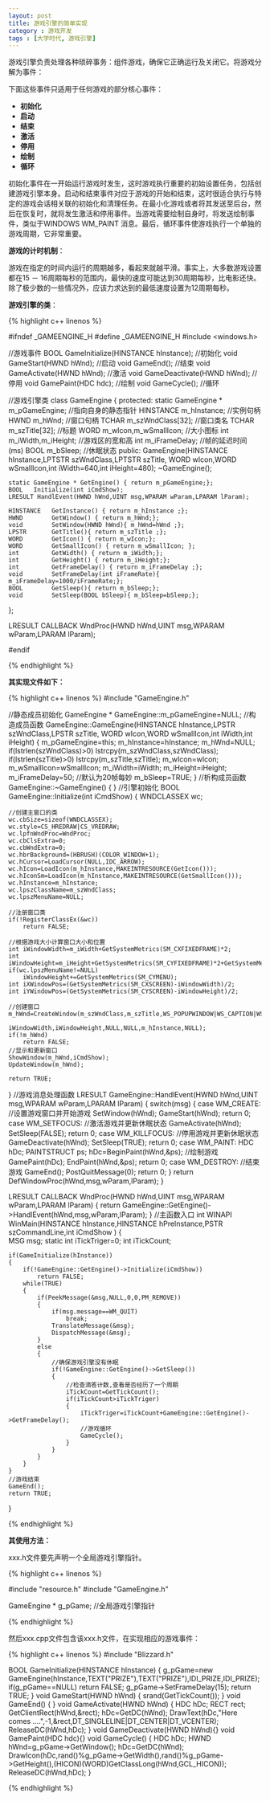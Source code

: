 ```yaml
---
layout: post
title: 游戏引擎的简单实现
category : 游戏开发
tags : [大学时代, 游戏引擎]
---
```



游戏引擎负责处理各种琐碎事务：组件游戏，确保它正确运行及关闭它。将游戏分解为事件：

下面这些事件只适用于任何游戏的部分核心事件：

- **初始化**
- **启动**
- **结束**
- **激活**
- **停用**
- **绘制**
- **循环**
 
初始化事件在一开始运行游戏时发生，这时游戏执行重要的初始设置任务，包括创建游戏引擎本身。启动和结束事件对应于游戏的开始和结束，这时很适合执行与特定的游戏会话相关联的初始化和清理任务。在最小化游戏或者将其发送至后台，然后在恢复时，就将发生激活和停用事件。当游戏需要绘制自身时，将发送绘制事件，类似于WINDOWS WM_PAINT 消息。最后，循环事件使游戏执行一个单独的游戏周期，它非常重要。
 
**游戏的计时机制**：

游戏在指定的时间内运行的周期越多，看起来就越平滑。事实上，大多数游戏设置都在15 － 16周期每秒的范围内，最快的速度可能达到30周期每秒，比电影还快。除了极少数的一些情况外，应该力求达到的最低速度设置为12周期每秒。

**游戏引擎的类**：

{% highlight c++ linenos %}

#ifndef _GAMEENGINE_H
#define _GAMEENGINE_H
#include <windows.h>

//游戏事件
BOOL GameInitialize(HINSTANCE hInstance);     //初始化
void GameStart(HWND hWnd);                    //启动
void GameEnd();                               //结束
void GameActivate(HWND hWnd);                 //激活
void GameDeactivate(HWND hWnd);               //停用
void GamePaint(HDC hdc);                      //绘制
void GameCycle();                             //循环


//游戏引擎类
class GameEngine
{
protected:
    static GameEngine * m_pGameEngine;        //指向自身的静态指针
    HINSTANCE           m_hInstance;          //实例句柄
    HWND                m_hWnd;               //窗口句柄
    TCHAR               m_szWndClass[32];     //窗口类名
    TCHAR               m_szTitle[32];        //标题
    WORD                m_wIcon,m_wSmallIcon; //大小图标
    int                 m_iWidth,m_iHeight;   //游戏区的宽和高
    int                 m_iFrameDelay;        //帧的延迟时间(ms)
    BOOL                m_bSleep;             //休眠状态
public:
    GameEngine(HINSTANCE hInstance,LPTSTR szWndClass,LPTSTR szTitle,
               WORD wIcon,WORD wSmallIcon,int iWidth=640,int iHeight=480);
    ~GameEngine();

    static GameEngine * GetEngine() { return m_pGameEngine;};
    BOOL   Initialize(int iCmdShow);
    LRESULT HandlEvent(HWND hWnd,UINT msg,WPARAM wParam,LPARAM lParam);
    
    HINSTANCE   GetInstance() { return m_hInstance ;};
    HWND        GetWindow() { return m_hWnd;};
    void        SetWindow(HWND hWnd){ m_hWnd=hWnd ;};
    LPSTR       GetTitle(){ return m_szTitle ;};
    WORD        GetIcon() { return m_wIcon;};
    WORD        GetSmallIcon() { return m_wSmallIcon; };
    int         GetWidth() { return m_iWidth;};
    int         GetHeight() { return m_iHeight;};
    int         GetFrameDelay() { return m_iFrameDelay ;};
    void        SetFrameDelay(int iFrameRate){ m_iFrameDelay=1000/iFrameRate;};
    BOOL        GetSleep(){ return m_bSleep;};
    void        SetSleep(BOOL bSleep){ m_bSleep=bSleep;};

};

LRESULT CALLBACK WndProc(HWND hWnd,UINT msg,WPARAM wParam,LPARAM lParam);

#endif

{% endhighlight %}

**其实现文件如下：**

{% highlight c++ linenos %}
#include "GameEngine.h"

//静态成员初始化
GameEngine * GameEngine::m_pGameEngine=NULL;
//构造成员函数
GameEngine::GameEngine(HINSTANCE hInstance,LPSTR szWndClass,LPSTR szTitle,
                       WORD wIcon,WORD wSmallIcon,int iWidth,int iHeight)
{
    m_pGameEngine=this;
    m_hInstance=hInstance;
    m_hWnd=NULL;
    if(lstrlen(szWndClass)>0)
        lstrcpy(m_szWndClass,szWndClass);
    if(lstrlen(szTitle)>0)
        lstrcpy(m_szTitle,szTitle);
    m_wIcon=wIcon;
    m_wSmallIcon=wSmallIcon;
    m_iWidth=iWidth;
    m_iHeight=iHeight;
    m_iFrameDelay=50;  //默认为20帧每妙
    m_bSleep=TRUE;
}
//析构成员函数
GameEngine::~GameEngine()
{
}
//引擎初始化
BOOL GameEngine::Initialize(int iCmdShow)
{
    WNDCLASSEX  wc;

    //创建主窗口的类
    wc.cbSize=sizeof(WNDCLASSEX);
    wc.style=CS_HREDRAW|CS_VREDRAW;
    wc.lpfnWndProc=WndProc;
    wc.cbClsExtra=0;
    wc.cbWndExtra=0;
    wc.hbrBackground=(HBRUSH)(COLOR_WINDOW+1);
    wc.hCursor=LoadCursor(NULL,IDC_ARROW);
    wc.hIcon=LoadIcon(m_hInstance,MAKEINTRESOURCE(GetIcon()));
    wc.hIconSm=LoadIcon(m_hInstance,MAKEINTRESOURCE(GetSmallIcon()));
    wc.hInstance=m_hInstance;
    wc.lpszClassName=m_szWndClass;
    wc.lpszMenuName=NULL;

    //注册窗口类
    if(!RegisterClassEx(&wc))
        return FALSE;
    
    //根据游戏大小计算窗口大小和位置
    int iWindowWidth=m_iWidth+GetSystemMetrics(SM_CXFIXEDFRAME)*2;
    int iWindowHeight=m_iHeight+GetSystemMetrics(SM_CYFIXEDFRAME)*2+GetSystemMetrics(SM_CYCAPTION);
    if(wc.lpszMenuName!=NULL)
        iWindowHeight+=GetSystemMetrics(SM_CYMENU);
    int iXWindowPos=(GetSystemMetrics(SM_CXSCREEN)-iWindowWidth)/2;
    int iYWindowPos=(GetSystemMetrics(SM_CYSCREEN)-iWindowHeight)/2;

    //创建窗口
    m_hWnd=CreateWindow(m_szWndClass,m_szTitle,WS_POPUPWINDOW|WS_CAPTION|WS_MINIMIZEBOX,iXWindowPos,iYWindowPos,
                        iWindowWidth,iWindowHeight,NULL,NULL,m_hInstance,NULL);
    if(!m_hWnd)
        return FALSE;
    //显示和更新窗口
    ShowWindow(m_hWnd,iCmdShow);
    UpdateWindow(m_hWnd);
    
    return TRUE;
}
//游戏消息处理函数
LRESULT GameEngine::HandlEvent(HWND hWnd,UINT msg,WPARAM wParam,LPARAM lParam)
{
    switch(msg)
    {
    case WM_CREATE:
        //设置游戏窗口并开始游戏
        SetWindow(hWnd);
        GameStart(hWnd);
        return 0;
    case WM_SETFOCUS:
        //激活游戏并更新休眠状态
        GameActivate(hWnd);
        SetSleep(FALSE);
        return 0;
    case WM_KILLFOCUS:
        //停用游戏并更新休眠状态
        GameDeactivate(hWnd);
        SetSleep(TRUE);
        return 0;
    case WM_PAINT:
        HDC hDc;
        PAINTSTRUCT ps;
        hDc=BeginPaint(hWnd,&ps);
        //绘制游戏
        GamePaint(hDc);
        EndPaint(hWnd,&ps);
        return 0;
    case WM_DESTROY:
        //结束游戏
        GameEnd();
        PostQuitMessage(0);
        return 0;
    }
    return DefWindowProc(hWnd,msg,wParam,lParam);
}


LRESULT CALLBACK WndProc(HWND hWnd,UINT msg,WPARAM wParam,LPARAM lParam)
{
    return GameEngine::GetEngine()->HandlEvent(hWnd,msg,wParam,lParam);
}
//主函数入口
int WINAPI WinMain(HINSTANCE hInstance,HINSTANCE hPreInstance,PSTR szCommandLine,int iCmdShow )
{   
    MSG msg;
    static int  iTickTriger=0;
    int         iTickCount;

    if(GameInitialize(hInstance))
    {
        if(!GameEngine::GetEngine()->Initialize(iCmdShow))
            return FALSE;
        while(TRUE)
        {
            if(PeekMessage(&msg,NULL,0,0,PM_REMOVE))
            {
                if(msg.message==WM_QUIT)
                    break;
                TranslateMessage(&msg);
                DispatchMessage(&msg);
            }
            else
            {   
                //确保游戏引擎没有休眠
                if(!GameEngine::GetEngine()->GetSleep())
                {
                    //检查滴答计数,查看是否经历了一个周期
                    iTickCount=GetTickCount();
                    if(iTickCount>iTickTriger)
                    {
                        iTickTriger=iTickCount+GameEngine::GetEngine()->GetFrameDelay();
                        //游戏循环
                        GameCycle();
                    }
                }
            }
        }
    }
    //游戏结束
    GameEnd();
    return TRUE;
}

{% endhighlight %}
 
**其使用方法：**

xxx.h文件要先声明一个全局游戏引擎指针。

{% highlight c++ linenos %}

#include "resource.h"
#include "GameEngine.h"

GameEngine * g_pGame; //全局游戏引擎指针

{% endhighlight %}

然后xxx.cpp文件包含该xxx.h文件，在实现相应的游戏事件：

{% highlight c++ linenos %}
#include "Blizzard.h"

BOOL GameInitialize(HINSTANCE hInstance)
{
    g_pGame=new GameEngine(hInstance,TEXT("PRIZE"),TEXT("PRIZE"),IDI_PRIZE,IDI_PRIZE);
    if(g_pGame==NULL)
        return FALSE;
    g_pGame->SetFrameDelay(15);
    return TRUE;
}
void GameStart(HWND hWnd)
{
    srand(GetTickCount());
}
void GameEnd()
{
}
void GameActivate(HWND hWnd)
{
    HDC hDc;
    RECT rect;
    GetClientRect(hWnd,&rect);
    hDc=GetDC(hWnd);
    DrawText(hDc,"Here comes ....",-1,&rect,DT_SINGLELINE|DT_CENTER|DT_VCENTER);
    ReleaseDC(hWnd,hDc);
}
void GameDeactivate(HWND hWnd){}
void GamePaint(HDC hdc){}
void GameCycle()
{
    HDC hDc;
    HWND hWnd=g_pGame->GetWindow();
    hDc=GetDC(hWnd);
    DrawIcon(hDc,rand()%g_pGame->GetWidth(),rand()%g_pGame->GetHeight(),(HICON)(WORD)GetClassLong(hWnd,GCL_HICON));
    ReleaseDC(hWnd,hDc);
}

{% endhighlight %}

